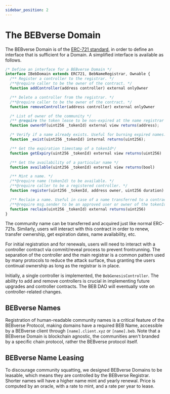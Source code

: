 ```yaml
---
sidebar_position: 2
---
```


# The BEBverse Domain

The BEBverse Domain is of the [ERC-721 standard](https://eips.ethereum.org/EIPS/eip-721), in order to define an interface that is sufficient for a Domain. A simplified interface is available as follows.

```js
/* Define an interface for a BEBverse Domain */
interface IBebDomain extends ERC721, BebNameRegistrar, Ownable {
  /** Register a controller to the registrar. */
  /**@require caller to be the owner of the contract. */
  function addController(address controller) external onlyOwner

  /** Delete a controller from the registrar. */
  /**@require caller to be the owner of the contract. */
  function removeController(address controller) external onlyOwner

  /* List of owner of the community */
  /** @require the token lease to be non-expired at the name registrar level */
  function ownerOf(uint256 _tokenId) external view returns(address);

  /* Verify if a name already exists. Useful for burning expired names. */
  function _exist(uint256 _tokenId) internal returns(uint256);

  /** Get the expiration timestamp of a tokenId*/
  function getExpiry(uint256 _tokenId) external view returns(uint256)

  /** Get the availability of a particular name */
  function available(uint256 _tokenId) external view returns(bool)

  /** Mint a name. */
  /**@require name (tokenId) to be available. */
  /**@require caller to be a registered controller. */
  function register(uint256 _tokenId, address owner, uint256 duration) external onlyControllers returns(uint256)

  /** Reclaim a name. Useful in case of a name transferred to a contract. */
  /**@require msg.sender to be an approved user or owner of the tokenId. */
  function reclaim(uint256 _tokenId) external returns(uint256)
}
```

The community name can be transferred and acquired just like normal ERC-721s. Similarly, users will interact with this contract in order to renew, transfer ownership, get expiration dates, name availability, etc.

For initial registration and for renewals, users will need to interact with a controller contract via commit/reveal process to prevent frontrunning. The separation of the controller and the main registrar is a common pattern used by many protocols to reduce the attack surface, thus granting the users continual ownership as long as the registrar is in place.

Initially, a single controller is implemented, the `BebGenesisController`. The ability to add and remove controllers is crucial in implementing future upgrades and controller contracts. The BEB DAO will eventually vote on controller-related changes.

## BEBverse Names

Registration of human-readable community names is a critical feature of the BEBverse Protocol, making domains have a required BEB Name, accessible by a BEBverse client through `[name].client.xyz` or `[name].beb`. Note that a BEBverse Domain is blockchain agnostic, the communities aren't branded by a specific chain protocol, rather the BEBverse protocol itself.

## BEBverse Name Leasing

To discourage community squatting, we designed BEBverse Domains to be leasable, which means they are controlled by the BEBverse Registrar. Shorter names will have a higher name mint and yearly renewal. Price is computed by an oracle, with a rate to mint, and a rate per year to lease.
